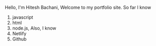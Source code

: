 Hello, I'm Hitesh Bachani, Welcome to my portfolio site.
So far I know 
1. javascript 
2. html 
3. node.js, 
 Also, I know
4. Netlify
5. Github
